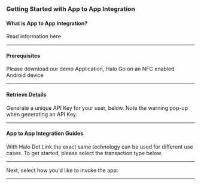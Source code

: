 ### Getting Started with App to App Integration

#### What is App to App Integration?

Read information here

<hr />

#### Prerequisites

Please download our demo Application, Halo Go on an NFC enabled Android device

<hr />

#### Retrieve Details

Generate a unique API Key for your user, below. Note the warning pop-up when generating an API Key.

<hr />


#### App to App Integration Guides

With Halo Dot Link the exact same technology can be used for different use cases. To get started, please select the transaction type below.

<hr />

Next, select how you'd like to invoke the app:

<hr />
